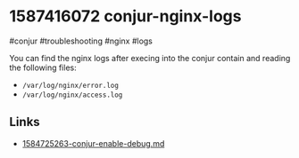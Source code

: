 # 1587416072 conjur-nginx-logs
#conjur #troubleshooting #nginx #logs

You can find the nginx logs after execing into the conjur contain and reading the following files:
- `/var/log/nginx/error.log`
- `/var/log/nginx/access.log`


## Links
- [1584725263-conjur-enable-debug.md](1584725263-conjur-enable-debug.md)
